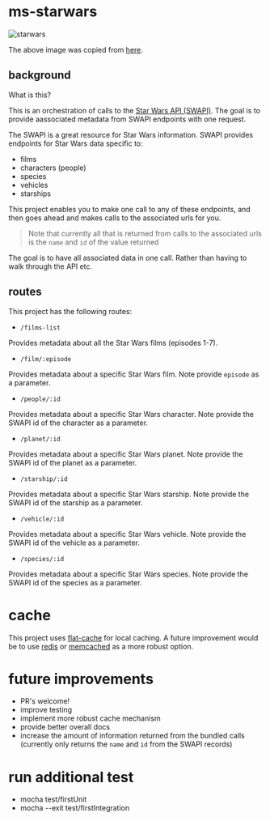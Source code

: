 # ms-starwars

![starwars](/assets/starwars.png)

The above image was copied from [here](https://upload.wikimedia.org/wikipedia/commons/thumb/6/6c/Star_Wars_Logo.svg/1200px-Star_Wars_Logo.svg.png).

## background

What is this?

This is an orchestration of calls to the [Star Wars API (SWAPI)](https://swapi.co/). The goal is to provide aassociated metadata from SWAPI endpoints with one request.

The SWAPI is a great resource for Star Wars information. SWAPI provides endpoints for Star Wars data specific to:

- films
- characters (people)
- species
- vehicles
- starships

This project enables you to make one call to any of these endpoints, and then goes ahead and makes calls to the associated urls for you.

> Note that currently all that is returned from calls to the associated urls is the `name` and `id` of the value returned

The goal is to have all associated data in one call. Rather than having to walk through the API etc.

## routes

This project has the following routes:

- `/films-list`

Provides metadata about all the Star Wars films (episodes 1-7).

- `/film/:episode`

Provides metadata about a specific Star Wars film. Note provide `episode` as a parameter.

- `/people/:id`

Provides metadata about a specific Star Wars character. Note provide the SWAPI id of the character as a parameter.

- `/planet/:id`

Provides metadata about a specific Star Wars planet. Note provide the SWAPI id of the planet as a parameter.

- `/starship/:id`

Provides metadata about a specific Star Wars starship. Note provide the SWAPI id of the starship as a parameter.

- `/vehicle/:id`

Provides metadata about a specific Star Wars vehicle. Note provide the SWAPI id of the vehicle as a parameter.

- `/species/:id`

Provides metadata about a specific Star Wars species. Note provide the SWAPI id of the species as a parameter.

# cache

This project uses [flat-cache](https://www.npmjs.com/package/flat-cache) for local caching. A future improvement would be to use [redis](https://redis.io/) or [memcached](https://en.wikipedia.org/wiki/Memcached) as a more robust option.

# future improvements

- PR's welcome!
- improve testing
- implement more robust cache mechanism
- provide better overall docs
- increase the amount of information returned from the bundled calls (currently only returns the `name` and `id` from the SWAPI records)

# run additional test 
- mocha test/firstUnit
- mocha --exit test/firstIntegration